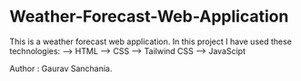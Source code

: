 # Weather-Forecast-Web-Application
This is a weather forecast web application. 
In this project I have used these technologies: 
--> HTML
--> CSS
--> Tailwind CSS
--> JavaScipt

Author : Gaurav Sanchania.